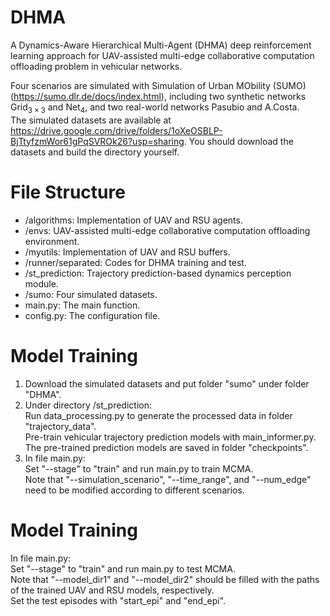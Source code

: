 # DHMA

A Dynamics-Aware Hierarchical Multi-Agent (DHMA) deep reinforcement learning approach for UAV-assisted multi-edge collaborative computation offloading problem in vehicular networks.

Four scenarios are simulated with Simulation of Urban MObility (SUMO) (https://sumo.dlr.de/docs/index.html), including two synthetic networks $\mathrm{Grid}_{3\times 3}$ and $\mathrm{Net}_4$, and two real-world networks Pasubio and A.Costa.  
The simulated datasets are available at https://drive.google.com/drive/folders/1oXeOSBLP-BjTtyfzmWor61gPqSVROk26?usp=sharing.
You should download the datasets and build the directory yourself.


# File Structure
* /algorithms: Implementation of UAV and RSU agents.
* /envs: UAV-assisted multi-edge collaborative computation offloading environment.
* /myutils: Implementation of UAV and RSU buffers.
* /runner/separated: Codes for DHMA training and test.
* /st_prediction: Trajectory prediction-based dynamics perception module.
* /sumo: Four simulated datasets.
* main.py: The main function.
* config.py: The configuration file.

# Model Training
1. Download the simulated datasets and put folder "sumo" under folder "DHMA".
2. Under directory /st_prediction:  
   Run data_processing.py to generate the processed data in folder "trajectory_data".  
   Pre-train vehicular trajectory prediction models with main_informer.py. The pre-trained prediction models are saved in folder "checkpoints".
4. In file main.py:  
   Set "--stage" to "train" and run main.py to train MCMA.  
   Note that "--simulation_scenario", "--time_range", and "--num_edge" need to be modified according to different scenarios.

# Model Training
In file main.py:  
Set "--stage" to "train" and run main.py to test MCMA.  
Note that "--model_dir1" and "--model_dir2" should be filled with the paths of the trained UAV and RSU models, respectively.  
Set the test episodes with "start_epi" and "end_epi".
